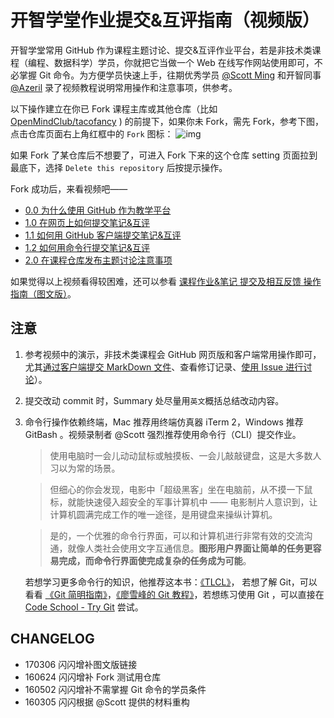 # 开智学堂作业提交&互评指南（视频版）

开智学堂常用 GitHub 作为课程主题讨论、提交&互评作业平台，若是非技术类课程（编程、数据科学）学员，你就把它当做一个 Web 在线写作网站使用即可，不必掌握 Git 命令。为方便学员快速上手，往期优秀学员 [@Scott Ming](https://github.com/scottming) 和开智同事 [@Azeril](https://github.com/Azeril) 录了视频教程说明常用操作和注意事项，供参考。

以下操作建立在你已 Fork 课程主库或其他仓库（比如 [OpenMindClub/tacofancy](https://github.com/OpenMindClub/tacofancy) ) 的前提下，如果你未 Fork，需先 Fork，参考下图，点击仓库页面右上角红框中的 `Fork` 图标： ![img](https://camo.githubusercontent.com/73a28e49ea800f584d42ee3e5025afa76c6359ae/687474703a2f2f37786a7576652e636f6d312e7a302e676c622e636c6f7564646e2e636f6d2f3136303330312d686f775f746f5f666f726b2e706e673f696d61676556696577322f322f772f383030)

如果 Fork 了某仓库后不想要了，可进入 Fork 下来的这个仓库 setting 页面拉到最底下，选择 `Delete this repository` 后按提示操作。

Fork 成功后，来看视频吧——

- [0.0 为什么使用 GitHub 作为教学平台](http://1931.vod.myqcloud.com/1931_2f940f50e2d111e5a2a22790a03305c4.f0.mp4)
- [1.0 在网页上如何提交笔记&互评](http://1931.vod.myqcloud.com/1931_2e4060c0e2d811e5a2a22790a03305c4.f0.mp4)
- [1.1 如何用 GitHub 客户端提交笔记&互评](http://1931.vod.myqcloud.com/1931_2ee6c044e2da11e5a2a22790a03305c4.f0.mp4)
- [1.2 如何用命令行提交笔记&互评](http://1931.vod.myqcloud.com/1931_b41ff5fae2da11e582aa65c181fdba13.f0.mp4)
- [2.0 在课程仓库发布主题讨论注意事项](http://1931.vod.myqcloud.com/1931_79b0a29ce2db11e5a2a22790a03305c4.f0.mp4)

如果觉得以上视频看得较困难，还可以参看 [课程作业&笔记 提交及相互反馈 操作指南（图文版）](https://github.com/OpenMindClub/Share/wiki/HbAssignmentHandUpAndReview)。

## 注意

1. 参考视频中的演示，非技术类课程会 GitHub 网页版和客户端常用操作即可，尤其[通过客户端提交 MarkDown 文件](https://guides.github.com/activities/forking/)、查看修订记录、[使用 Issue 进行讨论](https://guides.github.com/features/issues/)）。

2. 提交改动 commit 时，Summary 处尽量用`英文`概括总结改动内容。

3. 命令行操作依赖终端，Mac 推荐用终端仿真器 iTerm 2，Windows 推荐 GitBash 。视频录制者 @Scott 强烈推荐使用命令行（CLI）提交作业。

   > 使用电脑时一会儿动动鼠标或触摸板、一会儿敲敲键盘，这是大多数人习以为常的场景。

   > 但细心的你会发现，电影中「超级黑客」坐在电脑前，从不摸一下鼠标，就能快速侵入超安全的军事计算机中 —— 电影制片人意识到，让计算机圆满完成工作的唯一途径，是用键盘来操纵计算机。

   > 是的，一个优雅的命令行界面，可以和计算机进行非常有效的交流沟通，就像人类社会使用文字互通信息。**图形用户界面让简单的任务更容易完成，而命令行界面使完成复杂的任务成为可能**。

   若想学习更多命令行的知识，他推荐这本书：[《TLCL》](http://billie66.github.io/TLCL/book/chap01.html)， 若想了解 Git，可以看看 [《Git 简明指南》](http://rogerdudler.github.io/git-guide/index.zh.html)，[《廖雪峰的 Git 教程》](http://www.liaoxuefeng.com/wiki/0013739516305929606dd18361248578c67b8067c8c017b000)，若想练习使用 Git ，可以直接在 [Code School - Try Git](https://try.github.io/levels/1/challenges/1) 尝试。

## CHANGELOG

- 170306 闪闪增补图文版链接
- 160624 闪闪增补 Fork 测试用仓库
- 160502 闪闪增补不需掌握 Git 命令的学员条件
- 160305 闪闪根据 @Scott 提供的材料重构